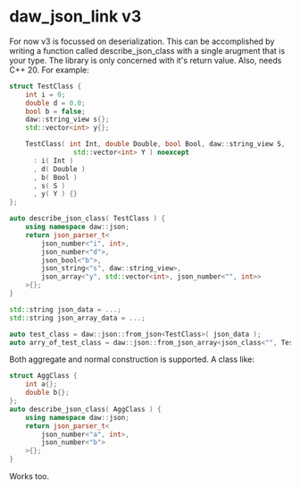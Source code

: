 # daw_json_link v3

For now v3 is focussed on deserialization.  This can be accomplished by writing a function called describe_json_class with a single arugment that is your type.  The library is only concerned with it's return value.  Also, needs C++ 20.  For example:

```C++
struct TestClass {
	int i = 0;
	double d = 0.0;
	bool b = false;
	daw::string_view s{};
	std::vector<int> y{};

	TestClass( int Int, double Double, bool Bool, daw::string_view S,
	            std::vector<int> Y ) noexcept
	  : i( Int )
	  , d( Double )
	  , b( Bool )
	  , s( S )
	  , y( Y ) {}
};

auto describe_json_class( TestClass ) {
	using namespace daw::json;
	return json_parser_t<
		json_number<"i", int>,
		json_number<"d">,
		json_bool<"b">,
		json_string<"s", daw::string_view>,
		json_array<"y", std::vector<int>, json_number<"", int>>
 	>{};
}

std::string json_data = ...;
std::string json_array_data = ...;

auto test_class = daw::json::from_json<TestClass>( json_data );
auto arry_of_test_class = daw::json::from_json_array<json_class<"", TestClass>>( json_data );
```
Both aggregate and normal construction is supported.  A class like:

```cpp
struct AggClass {
	int a{};
	double b{};
};
auto describe_json_class( AggClass ) {
	using namespace daw::json;
	return json_parser_t<
		json_number<"a", int>,
		json_number<"b">
	>{};
}
```
Works too.
